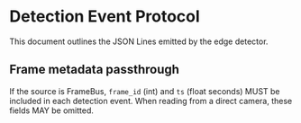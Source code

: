 # Detection Event Protocol

This document outlines the JSON Lines emitted by the edge detector.

## Frame metadata passthrough
If the source is FrameBus, `frame_id` (int) and `ts` (float seconds) MUST be included in each detection event.
When reading from a direct camera, these fields MAY be omitted.
